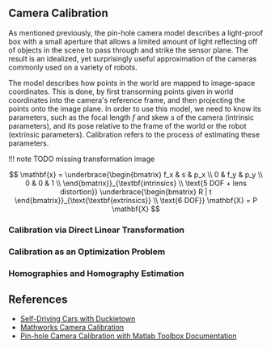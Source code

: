 ## Camera Calibration

As mentioned previously, the pin-hole camera model describes a light-proof box with a small aperture that allows a limited amount of light
reflecting off of objects in the scene to pass through and strike the sensor plane. The result is an idealized, yet surprisingly useful approximation
of the cameras commonly used on a variety of robots.

The model describes how points in the world are mapped to image-space coordinates. This is done, by first transorming points given in
world coordinates into the camera's reference frame, and then projecting the points onto the image plane. 
In order to use this model, we need to know its parameters, such as the focal length $f$ and skew $s$ of the camera (intrinsic parameters),
and its pose relative to the frame of the world or the robot (extrinsic parameters). Calibration refers to the process of estimating these parameters.


!!! note
    TODO missing transformation image

$$
\mathbf{x} = \underbrace{\begin{bmatrix} 
      f_x & s & p_x \\
      0   & f_y & p_y \\
      0   & 0   & 1 \\
     \end{bmatrix}}_{\textbf{intrinsics} \\ \text{5 DOF + lens distortion}}
     \underbrace{\begin{bmatrix}
      R | t
     \end{bmatrix}}_{\text{\textbf{extrinsics}} \\ \text{6 DOF}}
     \mathbf{X} = P \mathbf{X}
$$

### Calibration via Direct Linear Transformation

### Calibration as an Optimization Problem

### Homographies and Homography Estimation

## References

- [Self-Driving Cars with Duckietown]()
- [Mathworks Camera Calibration](https://de.mathworks.com/help/vision/ug/camera-calibration.html)
- [Pin-hole Camera Calibration with Matlab Toolbox Documentation](http://www.vision.caltech.edu/bouguetj/calib_doc/)

